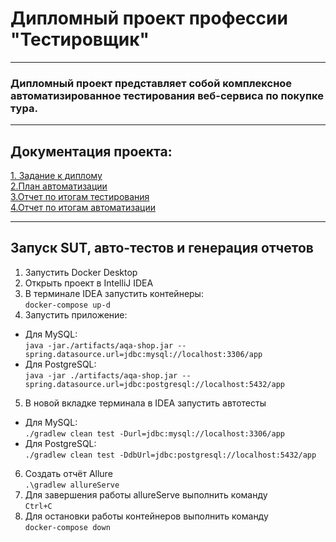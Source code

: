 #  Дипломный проект профессии "Тестировщик"
___
### Дипломный проект представляет собой комплексное автоматизированное тестирования веб-сервиса по покупке тура.
___
## Документация проекта:
[1. Задание к диплому](https://github.com/JuliaIzotova/QA-DIPLOMA/blob/main/docs/Ex_diplom.md)  
[2.План автоматизации](https://github.com/JuliaIzotova/QA-DIPLOMA/blob/main/docs/Plan.md)  
[3.Отчет по итогам тестирования]()  
[4.Отчет по итогам автоматизации]()  

___
## Запуск SUT, авто-тестов и генерация отчетов

1. Запустить Docker Desktop  
2. Открыть проект в IntelliJ IDEA  
3. В терминале IDEA запустить контейнеры:  
`docker-compose up-d`  
4. Запустить приложение:
* Для MySQL:  
`java -jar./artifacts/aqa-shop.jar -- spring.datasource.url=jdbc:mysql://localhost:3306/app`  
* Для PostgreSQL:  
`java -jar ./artifacts/aqa-shop.jar --spring.datasource.url=jdbc:postgresql://localhost:5432/app`  
5. В новой вкладке терминала в IDEA запустить автотесты
* Для MySQL:  
`./gradlew clean test -Durl=jdbc:mysql://localhost:3306/app`  
* Для PostgreSQL:  
`./gradlew clean test -DdbUrl=jdbc:postgresql://localhost:5432/app`  
6. Создать отчёт Allure  
`.\gradlew allureServe`  
7. Для завершения работы allureServe выполнить команду  
`Ctrl+C`  
8. Для остановки работы контейнеров выполнить команду  
`docker-compose down`